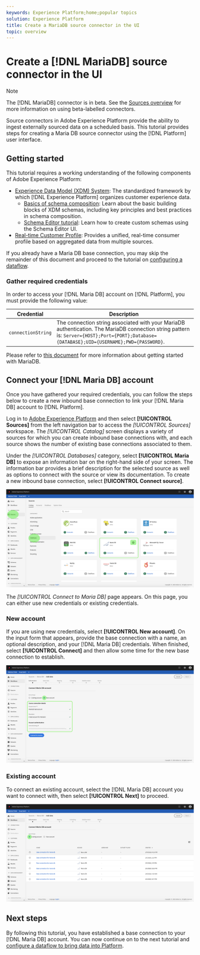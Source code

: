 ```yaml
---
keywords: Experience Platform;home;popular topics
solution: Experience Platform
title: Create a MariaDB source connector in the UI
topic: overview
---
```


# Create a [!DNL MariaDB] source connector in the UI

>[!NOTE]
> The [!DNL MariaDB] connector is in beta. See the [Sources overview](../../../../home.md#terms-and-conditions) for more information on using beta-labelled connectors.

Source connectors in Adobe Experience Platform provide the ability to ingest externally sourced data on a scheduled basis. This tutorial provides steps for creating a Maria DB source connector using the [!DNL Platform] user interface.

## Getting started

This tutorial requires a working understanding of the following components of Adobe Experience Platform:

*   [Experience Data Model (XDM) System](../../../../../xdm/home.md): The standardized framework by which [!DNL Experience Platform] organizes customer experience data.
    *   [Basics of schema composition](../../../../../xdm/schema/composition.md): Learn about the basic building blocks of XDM schemas, including key principles and best practices in schema composition.
    *   [Schema Editor tutorial](../../../../../xdm/tutorials/create-schema-ui.md): Learn how to create custom schemas using the Schema Editor UI.
*   [Real-time Customer Profile](../../../../../profile/home.md): Provides a unified, real-time consumer profile based on aggregated data from multiple sources.

If you already have a Maria DB base connection, you may skip the remainder of this document and proceed to the tutorial on [configuring a dataflow](../../dataflow/databases.md).

### Gather required credentials

In order to access your [!DNL Maria DB] account on [!DNL Platform], you must provide the following value:

| Credential | Description |
| ---------- | ----------- |
| `connectionString` | The connection string associated with your MariaDB authentication. The MariaDB connection string pattern is: `Server={HOST};Port={PORT};Database={DATABASE};UID={USERNAME};PWD={PASSWORD}`. |

Please refer to [this document](https://mariadb.com/kb/en/about-mariadb-connector-odbc/) for more information about getting started with MariaDB.

## Connect your [!DNL Maria DB] account

Once you have gathered your required credentials, you can follow the steps below to create a new inbound base connection to link your [!DNL Maria DB] account to [!DNL Platform].

Log in to <a href="https://platform.adobe.com" target="_blank">Adobe Experience Platform</a> and then select **[!UICONTROL Sources]** from the left navigation bar to access the *[!UICONTROL Sources]* workspace. The *[!UICONTROL Catalog]* screen displays a variety of sources for which you can create inbound base connections with, and each source shows the number of existing base connections associated to them.

Under the *[!UICONTROL Databases]* category, select **[!UICONTROL Maria DB]** to expose an information bar on the right-hand side of your screen. The information bar provides a brief description for the selected source as well as options to connect with the source or view its documentation. To create a new inbound base connection, select **[!UICONTROL Connect source]**.

![](../../../../images/tutorials/create/maria-db/catalog.png)

The *[!UICONTROL Connect to Maria DB]* page appears. On this page, you can either use new credentials or existing credentials.

### New account

If you are using new credentials, select **[!UICONTROL New account]**. On the input form that appears, provide the base connection with a name, an optional description, and your [!DNL Maria DB] credentials. When finished, select **[!UICONTROL Connect]** and then allow some time for the new base connection to establish.

![](../../../../images/tutorials/create/maria-db/new.png)

### Existing account

To connect an existing account, select the [!DNL Maria DB] account you want to connect with, then select **[!UICONTROL Next]** to proceed.

![](../../../../images/tutorials/create/maria-db/existing.png)

## Next steps

By following this tutorial, you have established a base connection to your [!DNL Maria DB] account. You can now continue on to the next tutorial and [configure a dataflow to bring data into Platform](../../dataflow/databases.md).